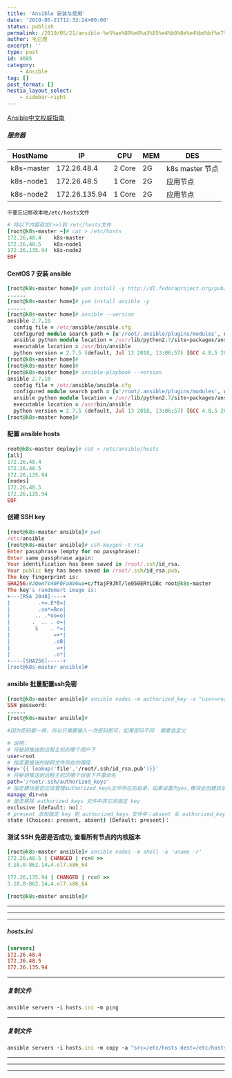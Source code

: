 ```yaml
---
title: 'Ansible 安装与使用'
date: '2019-05-21T12:32:24+00:00'
status: publish
permalink: /2019/05/21/ansible-%e5%ae%89%e8%a3%85%e4%b8%8e%e4%bd%bf%e7%94%a8
author: 毛巳煜
excerpt: ''
type: post
id: 4605
category:
    - Ansible
tag: []
post_format: []
hestia_layout_select:
    - sidebar-right
---
```

[Ansible中文权威指南](http://www.ansible.com.cn/index.html "Ansible中文权威指南")

##### 服务器

<table><thead><tr><th>HostName</th><th>IP</th><th>CPU</th><th>MEM</th><th>DES</th></tr></thead><tbody><tr><td>k8s-master</td><td>172.26.48.4</td><td>2 Core</td><td>2G</td><td>k8s master 节点</td></tr><tr><td>k8s-node1</td><td>172.26.48.5</td><td>1 Core</td><td>2G</td><td>应用节点</td></tr><tr><td>k8s-node2</td><td>172.26.135.94</td><td>1 Core</td><td>2G</td><td>应用节点</td></tr></tbody></table>

`不要忘记修改本地/etc/hosts文件`

```ruby
# 将以下内容追加(>>)到 /etc/hosts文件
[root@k8s-master ~]# cat > /etc/hosts
172.26.48.4    k8s-master
172.26.48.5    k8s-node1
172.26.135.94  k8s-node2
EOF

```

#### CentOS 7 安装 ansible

```ruby
[root@k8s-master home]# yum install -y http://dl.fedoraproject.org/pub/epel/epel-release-latest-7.noarch.rpm
......
[root@k8s-master home]# yum install ansible -y
......
[root@k8s-master home]# ansible --version
ansible 2.7.10
  config file = /etc/ansible/ansible.cfg
  configured module search path = [u'/root/.ansible/plugins/modules', u'/usr/share/ansible/plugins/modules']
  ansible python module location = /usr/lib/python2.7/site-packages/ansible
  executable location = /usr/bin/ansible
  python version = 2.7.5 (default, Jul 13 2018, 13:06:57) [GCC 4.8.5 20150623 (Red Hat 4.8.5-28)]
[root@k8s-master home]#
[root@k8s-master home]#
[root@k8s-master home]# ansible-playbook --version
ansible 2.7.10
  config file = /etc/ansible/ansible.cfg
  configured module search path = [u'/root/.ansible/plugins/modules', u'/usr/share/ansible/plugins/modules']
  ansible python module location = /usr/lib/python2.7/site-packages/ansible
  executable location = /usr/bin/ansible
  python version = 2.7.5 (default, Jul 13 2018, 13:06:57) [GCC 4.8.5 20150623 (Red Hat 4.8.5-28)]
[root@k8s-master home]#

```

#### 配置 ansible hosts

```ruby
root@k8s-master deploy]# cat > /etc/ansible/hosts
[all]
172.26.48.4
172.26.48.5
172.26.135.94
[nodes]
172.26.48.5
172.26.135.94
EOF

```

#### 创建 SSH key

```ruby
[root@k8s-master ansible]# pwd
/etc/ansible
[root@k8s-master ansible]# ssh-keygen -t rsa
Enter passphrase (empty for no passphrase):
Enter same passphrase again:
Your identification has been saved in /root/.ssh/id_rsa.
Your public key has been saved in /root/.ssh/id_rsa.pub.
The key fingerprint is:
SHA256:VJQenTc40F0FahV6wa+c/ftajF9JhT/le050ERYLOBc root@k8s-master
The key's randomart image is:
+---[RSA 2048]----+
|         .+=.E*B=|
|         .oo*=Boo|
|        .. .*oo=o|
|       .  .. . o=|
|        S    . *=|
|              =+*|
|              .oB|
|               =+|
|              .o*|
+----[SHA256]-----+
[root@k8s-master ansible]#

```

#### ansible 批量配置ssh免密

```ruby
[root@k8s-master ansible]# ansible nodes -m authorized_key -a "user=root key='{{ lookup('file','/root/.ssh/id_rsa.pub')}}' path='/root/.ssh/authorized_keys' manage_dir=no" --ask-pass -c paramiko
SSH password:
......
[root@k8s-master ansible]#

```

```bash
#因为密码都一样，所以只需要输入一次密码即可，如果密码不同  需要自定义

# 说明：
# 将秘钥推送到远程主机的哪个用户下
user=root
# 指定要推送的秘钥文件所在的路径
key='{{ lookup('file','/root/.ssh/id_rsa.pub')}}'
# 将秘钥推送到远程主机的哪个目录下并重命名
path='/root/.ssh/authorized_keys'
# 指定模块是否应该管理authorized_keys文件所在的目录，如果设置为yes,模块会创建目录，以及设置一个已存在目录的拥有者和权限。如果通过 path 选项，重新指定了一个 authorized key 文件所在目录，那么应该将该选项设置为 no
manage_dir=no
# 是否移除 authorized_keys 文件中其它非指定 key
exclusive [default: no]：
# present 添加指定 key 到 authorized_keys 文件中；absent 从 authorized_keys 文件中移除指定 key
state (Choices: present, absent) [Default: present]：

```

#### 测试 SSH 免密是否成功, 查看所有节点的内核版本

```ruby
[root@k8s-master ansible]# ansible nodes -m shell -a 'uname -r'
172.26.48.5 | CHANGED | rc=0 >>
3.10.0-862.14.4.el7.x86_64

172.26.135.94 | CHANGED | rc=0 >>
3.10.0-862.14.4.el7.x86_64

[root@k8s-master ansible]#

```

- - - - - -

- - - - - -

- - - - - -

##### **hosts.ini**

```ini
[servers]
172.26.48.4
172.26.48.5
172.26.135.94

```

- - - - - -

##### 复制文件

```ruby
ansible servers -i hosts.ini -m ping


```

- - - - - -

##### 复制文件

```ruby
ansible servers -i hosts.ini -m copy -a "src=/etc/hosts dest=/etc/hosts"


```

- - - - - -

- - - - - -

- - - - - -